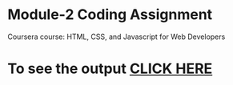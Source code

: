 

# Module-2 Coding Assignment

Coursera course: HTML, CSS, and Javascript for Web Developers

# To see the output [CLICK HERE](https://alisher1493.github.io/Coursera-assignments/Module-2/index.html)

